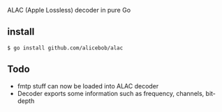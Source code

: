 ALAC (Apple Lossless) decoder in pure Go

## install

` $ go install github.com/alicebob/alac `

## Todo

* fmtp stuff can now be loaded into ALAC decoder
* Decoder exports some information such as frequency, channels, bit-depth

